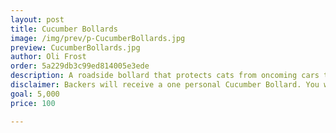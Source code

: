 ```yaml
---
layout: post
title: Cucumber Bollards
image: /img/prev/p-CucumberBollards.jpg
preview: CucumberBollards.jpg
author: Oli Frost
order: 5a229db3c99ed814005e3ede
description: A roadside bollard that protects cats from oncoming cars through the fear inducing properties of cucumber.
disclaimer: Backers will receive a one personal Cucumber Bollard. You won’t be charged unless the goal is reached and the project can be completed.
goal: 5,000
price: 100

---
```

